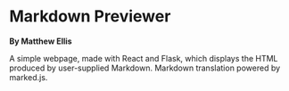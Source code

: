 # Markdown Previewer #
**By Matthew Ellis**

A simple webpage, made with React and Flask, which displays the HTML produced by user-supplied Markdown. Markdown translation powered by marked.js.